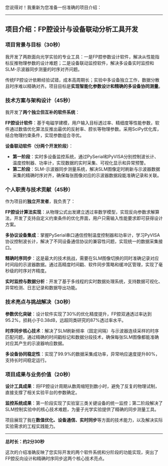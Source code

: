 您说得对！我重新为您准备一份准确的项目介绍：

---

## 项目介绍：FP腔设计与设备联动分析工具开发

### 项目背景与目标（30秒）
我开发了两款面向光学实验的专业工具：一是FP腔参数设计软件，解决从性能指标反推物理参数的设计难题；二是设备联动监控软件，解决多设备实时监控和SLM-示波器同步测量的时序对齐问题。

传统FP腔设计依赖经验试错，成本高周期长；实验中多设备独立工作，数据分散且时序难以精确对齐。项目目标是**实现智能化参数设计和精确的多设备协同测量**。

### 技术方案与架构设计（45秒）
我开发了**两个独立但互补的软件系统**：

**FP腔设计软件**：基于电磁学建模，用户输入目标透过率、精细度等性能参数，软件通过数值优化算法反推出最优的反射率、腔长等物理参数。采用SciPy优化库，结合物理约束条件，实现参数组合寻优。

**设备联动软件（分两个开发阶段）**：
- **第一阶段**：实时多设备监控系统，通过PySerial和PyVISA分别控制波长计、温度控制器、功率计，实现数据的实时采集、可视化显示和异常预警。
- **第二阶段**：SLM-示波器同步测量系统，解决SLM图像定时刷新与示波器数据采集的精确时序对齐，确保每张图像对应的示波器数据段能准确记录和关联。

### 个人职责与技术贡献（45秒）
作为项目的**独立开发者**，我负责了：

**FP腔设计算法实现**：从物理公式出发建立透过率数学模型，实现反向参数求解算法，开发了支持自定义约束条件的优化界面，用户只需输入性能要求即可获得设计方案。

**多协议设备集成**：掌握PySerial串口通信控制温度控制器和功率计，学习PyVISA协议控制波长计，解决了不同设备通信协议的兼容性问题，实现统一的数据采集接口。

**精确时序同步**：这是最大的技术挑战，需要在SLM图像切换的同时准确记录对应时间段的示波器数据。通过高精度时间戳、软件同步策略和缓冲区管理，实现了毫秒级的时序对齐精度。

**实时监控与数据分析**：开发了基于多线程的实时数据处理系统，支持数据可视化、异常检测、日志记录和数据导出功能。

### 技术亮点与挑战解决（30秒）
**参数优化突破**：设计软件实现了30%的优化精度提升，FP腔双通透过率达到95.2%，损耗小于0.38dB，远超同类研究的87%透过率水平。

**时序同步核心技术**：解决了SLM刷新频率（固定间隔）与示波器连续采样的时序匹配问题，通过精确的时间戳标记和数据分段技术，确保每张SLM图像都能准确对应其产生的示波器响应数据。

**多设备协同稳定性**：实现了99.9%的数据采集成功率，异常响应速度提升80%，支持长时间稳定运行。

### 项目成果与业务价值（20秒）
**设计工具成果**：将FP腔设计周期从数周缩短到数小时，避免了反复的物理试制，直接支撑了相关实验平台的参数确定。

**监控系统成果**：第一阶段实现了实验室三类关键设备的统一监控；第二阶段解决了SLM控制实验中的核心技术难题，为量子光学实验提供了精确的同步测量工具。

项目展现了我在**数值优化、设备通信、实时同步**等方面的技术能力，以及解决实际实验需求的工程实践能力。

---

**总时长：约2分30秒**

这次的介绍准确反映了您实际开发的两个软件系统和分阶段的功能实现，突出了FP腔反向设计和精确时序同步这两个核心技术亮点。
